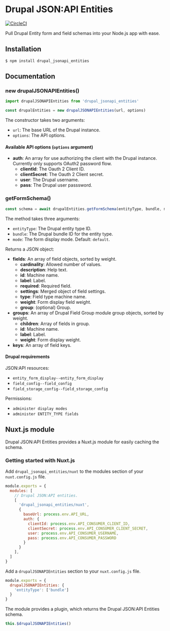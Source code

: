 # Drupal JSON:API Entities

[![CircleCI](https://circleci.com/gh/Realityloop/drupal_jsonapi_entities.svg?style=svg)](https://circleci.com/gh/Realityloop/drupal_jsonapi_entities)

Pull Drupal Entity form and field schemas into your Node.js app with ease.

## Installation

`$ npm install drupal_jsonapi_entities`

## Documentation

### new drupalJSONAPIEntities()

```js
import drupalJSONAPIEntities from 'drupal_jsonapi_entities'

const drupalEntities = new drupalJSONAPIEntities(url, options)
```

The constructor takes two arguments:

- `url`: The base URL of the Drupal instance.
- `options`: The API options.

#### Available API options (`options` argument)

- **auth**: An array for use authorizing the client with the Drupal instance.
  Currently only supports OAuth2 password flow.
  - **clientId**: The Oauth 2 Client ID.
  - **clientSecret**: The Oauth 2 Client secret.
  - **user**: The Drupal username.
  - **pass**: The Drupal user passsword.

### getFormSchema()

```js
const schema = await drupalEntities.getFormSchema(entityType, bundle, mode)
```

The method takes three arguments:

- `entityType`: The Drupal entity type ID.
- `bundle`: The Drupal bundle ID for the entity type.
- `mode`: The form display mode. Default: `default`.

Returns a JSON object:

- **fields**: An array of field objects, sorted by weight.
  - **cardinality**: Allowed number of values.
  - **description**: Help text.
  - **id**: Machine name.
  - **label**: Label.
  - **required**: Required field.
  - **settings**: Merged object of field settings.
  - **type**: Field type machine name.
  - **weight**: Form display field weight.
  - **group**: (optional) Group.
- **groups**: An array of Drupal Field Group module group objects, sorted by weight.
  - **children**: Array of fields in group.
  - **id**: Machine name.
  - **label**: Label.
  - **weight**: Form display weight.
- **keys**: An array of field keys.

#### Drupal requirements

JSON:API resources:

- `entity_form_display--entity_form_display`
- `field_config--field_config`
- `field_storage_config--field_storage_config`

Permissions:

- `administer display modes`
- `administer ENTITY_TYPE fields`

## Nuxt.js module

Drupal JSON:API Entities provides a Nuxt.js module for easily caching the
schema.

### Getting started with Nuxt.js

Add `drupal_jsonapi_entities/nuxt` to the modules section of your
`nuxt.config.js` file.

```js
module.exports = {
  modules: [
    // Drupal JSON:API entities.
    [
      'drupal_jsonapi_entities/nuxt',
      {
        baseUrl: process.env.API_URL,
        auth: {
          clientId: process.env.API_CONSUMER_CLIENT_ID,
          clientSecret: process.env.API_CONSUMER_CLIENT_SECRET,
          user: process.env.API_CONSUMER_USERNAME,
          pass: process.env.API_CONSUMER_PASSWORD
        }
      }
    ],
  ]
}
```

Add a `drupalJSONAPIEntities` section to your `nuxt.config.js` file.

```js
module.exports = {
  drupalJSONAPIEntities: {
    'entityType': ['bundle']
  }
}
```

The module provides a plugin, which returns the Drupal JSON:API Entities schema.

```js
this.$drupalJSONAPIEntities()
```
